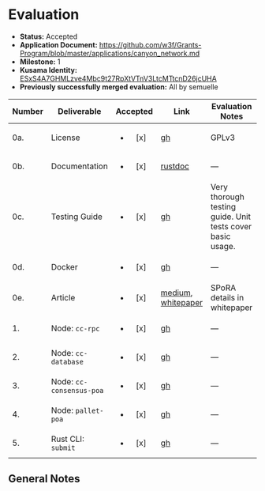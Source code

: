 # Evaluation

- **Status:** Accepted
- **Application Document:** https://github.com/w3f/Grants-Program/blob/master/applications/canyon_network.md
- **Milestone:** 1
- **Kusama Identity:** [ESxS4A7GHMLzve4Mbc9t27RpXtVTnV3LtcMTtcnD26jcUHA](https://polkascan.io/pre/kusama/account/ESxS4A7GHMLzve4Mbc9t27RpXtVTnV3LtcMTtcnD26jcUHA)
- **Previously successfully merged evaluation:** All by semuelle

| Number | Deliverable | Accepted | Link | Evaluation Notes |
| ------ | ----------- | :------: | ---- |----------------- |
| 0a. | License | <ul><li>[x] </li></ul> | [gh](https://github.com/canyon-network/canyon/blob/48e5f1da23da30f922d174a1975995eba64de21a/LICENSE) | GPLv3 |
| 0b. | Documentation | <ul><li>[x] </li></ul> | [rustdoc](https://canyon-network.io/canyon/) | — |
| 0c. | Testing Guide | <ul><li>[x] </li></ul> | [gh](https://github.com/canyon-network/canyon/blob/49b0fab9c6393b386a8e1d17ad813f2855288a9d/TESTING_GUIDE.md) | Very thorough testing guide. Unit tests cover basic usage. |
| 0d. | Docker | <ul><li>[x] </li></ul> | [gh](https://github.com/canyon-network/canyon/blob/48e5f1da23da30f922d174a1975995eba64de21a/Dockerfile) | — |
| 0e. | Article | <ul><li>[x] </li></ul> | [medium](https://canyon-network.medium.com/7f8060865664), [whitepaper](https://github.com/canyon-network/canyon-white-paper/commit/be7b736ba9beae6da0b01140fbc9448a8dc8e70f#diff-768fdcf7e913340d18df906f5e37444bcb6c2afee041099b14587bc80b6274faR274) | SPoRA details in whitepaper |
| 1. | Node: `cc-rpc` | <ul><li>[x] </li></ul> | [gh](https://github.com/canyon-network/canyon/tree/49b0fab9c6393b386a8e1d17ad813f2855288a9d/client/rpc) | — |
| 2. | Node: `cc-database` | <ul><li>[x] </li></ul> | [gh](https://github.com/canyon-network/canyon/tree/49b0fab9c6393b386a8e1d17ad813f2855288a9d/client/datastore) | — |
| 3. | Node: `cc-consensus-poa` | <ul><li>[x] </li></ul> | [gh](https://github.com/canyon-network/canyon/tree/49b0fab9c6393b386a8e1d17ad813f2855288a9d/client/consensus/poa) | — |
| 4. | Node: `pallet-poa` | <ul><li>[x] </li></ul> | [gh](https://github.com/canyon-network/canyon/tree/49b0fab9c6393b386a8e1d17ad813f2855288a9d/pallets/poa) | — |
| 5. | Rust CLI: `submit` | <ul><li>[x] </li></ul> | [gh](https://github.com/canyon-network/canyon-cli/blob/fd984f11daed988bc3fe3c767bc333dfbb9b07e8/src/client.rs#L92) | — |



## General Notes

